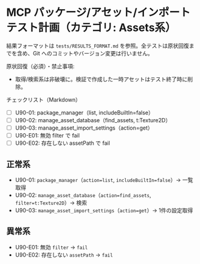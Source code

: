 # MCP パッケージ/アセット/インポート テスト計画（カテゴリ: Assets系）

結果フォーマットは `tests/RESULTS_FORMAT.md` を参照。全テストは原状回復までを含め、Git へのコミットやバージョン変更は行いません。

原状回復（必須）・禁止事項:
- 取得/検索系は非破壊に。検証で作成した一時アセットはテスト終了時に削除。

チェックリスト（Markdown）
- [ ] U90-01: package_manager（list, includeBuiltIn=false）
- [ ] U90-02: manage_asset_database（find_assets, t:Texture2D）
- [ ] U90-03: manage_asset_import_settings（action=get）
- [ ] U90-E01: 無効 filter で fail
- [ ] U90-E02: 存在しない assetPath で fail

## 正常系

- U90-01: `package_manager`（`action=list`, `includeBuiltIn=false`）→ 一覧取得
- U90-02: `manage_asset_database`（`action=find_assets`, `filter=t:Texture2D`）→ 検索
- U90-03: `manage_asset_import_settings`（`action=get`）→ 1件の設定取得

## 異常系

- U90-E01: 無効 `filter` → `fail`
- U90-E02: 存在しない `assetPath` → `fail`
